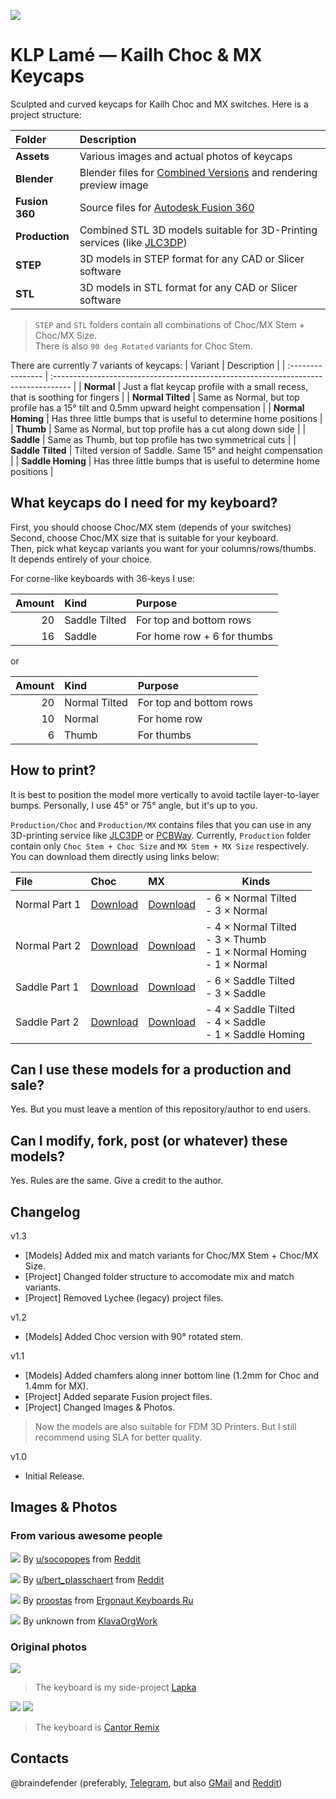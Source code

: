 ![](./Assets/KLP_Lame_Preview_All_New.jpg)

# KLP Lamé — Kailh Choc & MX Keycaps

Sculpted and curved keycaps for Kailh Choc and MX switches. Here is a project structure:

| Folder         | Description                                                                                   |
| :------------- | :-------------------------------------------------------------------------------------------- |
| **Assets**     | Various images and actual photos of keycaps                                                   |
| **Blender**    | Blender files for [Combined Versions](#how-to-print) and rendering preview image              |
| **Fusion 360** | Source files for [Autodesk Fusion 360](https://www.autodesk.com/products/fusion-360/overview) |
| **Production** | Combined STL 3D models suitable for 3D-Printing services (like [JLC3DP](https://jlc3dp.com))  |
| **STEP**       | 3D models in STEP format for any CAD or Slicer software                                       |
| **STL**        | 3D models in STL format for any CAD or Slicer software                                        |

> `STEP` and `STL` folders contain all combinations of Choc/MX Stem + Choc/MX Size.<br>There is also `90 deg Rotated` variants for Choc Stem.

There are currently 7 variants of keycaps:
| Variant           | Description                                                                         |
| :---------------- | :---------------------------------------------------------------------------------- |
| **Normal**        | Just a flat keycap profile with a small recess, that is soothing for fingers        |
| **Normal Tilted** | Same as Normal, but top profile has a 15° tilt and 0.5mm upward height compensation |
| **Normal Homing** | Has three little bumps that is useful to determine home positions                   |
| **Thumb**         | Same as Normal, but top profile has a cut along down side                           |
| **Saddle**        | Same as Thumb, but top profile has two symmetrical cuts                             |
| **Saddle Tilted** | Tilted version of Saddle. Same 15° and height compensation                          |
| **Saddle Homing** | Has three little bumps that is useful to determine home positions                   |

## What keycaps do I need for my keyboard?

First, you should choose Choc/MX stem (depends of your switches)<br>
Second, choose Choc/MX size that is suitable for your keyboard.<br>
Then, pick what keycap variants you want for your columns/rows/thumbs. It depends entirely of your choice.

For corne-like keyboards with 36-keys I use:

| Amount | Kind          | Purpose                     |
| -----: | :------------ | :-------------------------- |
|     20 | Saddle Tilted | For top and bottom rows     |
|     16 | Saddle        | For home row + 6 for thumbs |

or

| Amount | Kind          | Purpose                 |
| -----: | :------------ | :---------------------- |
|     20 | Normal Tilted | For top and bottom rows |
|     10 | Normal        | For home row            |
|      6 | Thumb         | For thumbs              |

## How to print?

It is best to position the model more vertically to avoid tactile layer-to-layer bumps. Personally, I use 45° or 75° angle, but it's up to you.

`Production/Choc` and `Production/MX` contains files that you can use in any 3D-printing service like [JLC3DP](https://jlc3dp.com) or [PCBWay](https://www.pcbway.com/rapid-prototyping/3d-printing/). Currently, `Production` folder contain only `Choc Stem + Choc Size` and `MX Stem + MX Size` respectively. You can download them directly using links below:

| File          | Choc                           | MX                           | Kinds                                                                        |
| :------------ | :----------------------------- | :--------------------------- | ---------------------------------------------------------------------------- |
| Normal Part 1 | [Download][normal-part-1-choc] | [Download][normal-part-1-mx] | - 6 × Normal Tilted<br/>- 3 × Normal                                         |
| Normal Part 2 | [Download][normal-part-2-choc] | [Download][normal-part-2-mx] | - 4 × Normal Tilted<br/>- 3 × Thumb<br/>- 1 × Normal Homing<br/>- 1 × Normal |
| Saddle Part 1 | [Download][saddle-part-1-choc] | [Download][saddle-part-1-mx] | - 6 × Saddle Tilted<br/>- 3 × Saddle                                         |
| Saddle Part 2 | [Download][saddle-part-2-choc] | [Download][saddle-part-2-mx] | - 4 × Saddle Tilted<br/>- 4 × Saddle<br/>- 1 × Saddle Homing                 |


[normal-part-1-choc]: ./Production/Choc/KLP_Lame_Normal-6xNormal_Tilted-3xNormal-Combined.7z
[normal-part-2-choc]: ./Production/Choc/KLP_Lame_Normal-4xNormal_Tilted-3xThumb-1xNormal_Homing-1xNormal-Combined.7z
[saddle-part-1-choc]: ./Production/Choc/KLP_Lame_Saddle-6xSaddle_Tilted-3xSaddle-Combined.7z
[saddle-part-2-choc]: ./Production/Choc/KLP_Lame_Saddle-4xSaddle_Tilted-4xSaddle-1xSaddle_Homing-Combined.7z
[normal-part-1-mx]: ./Production/MX/KLP_Lame_MX-Normal-6xNormal_Tilted-3xNormal-Combined.7z
[normal-part-2-mx]: ./Production/MX/KLP_Lame_MX-Normal-4xNormal_Tilted-3xThumb-1xNormal_Homing-1xNormal-Combined.7z
[saddle-part-1-mx]: ./Production/MX/KLP_Lame_MX-Saddle-6xSaddle_Tilted-3xSaddle-Combined.7z
[saddle-part-2-mx]: ./Production/MX/KLP_Lame_MX-Saddle-4xSaddle_Tilted-4xSaddle-1xSaddle_Homing-Combined.7z

## Can I use these models for a production and sale?

Yes. But you must leave a mention of this repository/author to end users.

## Can I modify, fork, post (or whatever) these models?

Yes. Rules are the same. Give a credit to the author.

## Changelog

v1.3
- [Models] Added mix and match variants for Choc/MX Stem + Choc/MX Size.
- [Project] Changed folder structure to accomodate mix and match variants.
- [Project] Removed Lychee (legacy) project files.

v1.2
- [Models] Added Choc version with 90° rotated stem.

v1.1

- [Models] Added chamfers along inner bottom line (1.2mm for Choc and 1.4mm for MX).
- [Project] Added separate Fusion project files.
- [Project] Changed Images & Photos.

> Now the models are also suitable for FDM 3D Printers. But I still recommend using SLA for better quality.

v1.0

- Initial Release.

## Images & Photos

### From various awesome people

![](./Assets/reddit-socopopes-9cws8sotb1bd1.jpg)
By [u/socopopes](https://www.reddit.com/user/socopopes/) from [Reddit](https://www.reddit.com/r/ErgoMechKeyboards/comments/1dx9d7j/down_14_more_keys_only_34_more_to_go/)

![](./Assets/reddit-bert_plasschaert-a16vk4g4na8d1.jpg)
By [u/bert_plasschaert](https://www.reddit.com/user/bert_plasschaert/) from [Reddit](https://www.reddit.com/r/ErgoMechKeyboards/comments/1dmirsg/totem_tenting_bottom_plate/)

![](./Assets/telegram-ergonautkb_ru-001.jpg)
By [proostas](https://t.me/proostas) from [Ergonaut Keyboards Ru](https://t.me/ergonautkb_ru)

![](./Assets/unknown-8j3bn7a913sf4.jpg)
By unknown from [KlavaOrgWork](https://t.me/klavaorgwork)

### Original photos

![](./Assets/KLP-Lame-Lapka-Preview.jpg)

> The keyboard is my side-project [Lapka](https://github.com/braindefender/lapka)

![](./Assets/KLP-Lame-Cantor-Preview.jpg)
![](./Assets/KLP-Lame-Cantor-Preview-Side.jpg)

> The keyboard is [Cantor Remix](https://github.com/nilokr/cantor-remix)

## Contacts

@braindefender (preferably, [Telegram](t.me/braindefender), but also [GMail](mailto:braindefender@gmail.com) and [Reddit](https://www.reddit.com/user/braindefender/))
